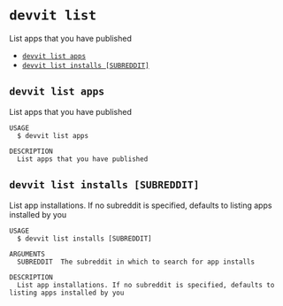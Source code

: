 # `devvit list`

List apps that you have published

- [`devvit list apps`](#devvit-list-apps)
- [`devvit list installs [SUBREDDIT]`](#devvit-list-installs-subreddit)

## `devvit list apps`

List apps that you have published

```
USAGE
  $ devvit list apps

DESCRIPTION
  List apps that you have published
```

## `devvit list installs [SUBREDDIT]`

List app installations. If no subreddit is specified, defaults to listing apps installed by you

```
USAGE
  $ devvit list installs [SUBREDDIT]

ARGUMENTS
  SUBREDDIT  The subreddit in which to search for app installs

DESCRIPTION
  List app installations. If no subreddit is specified, defaults to listing apps installed by you
```
